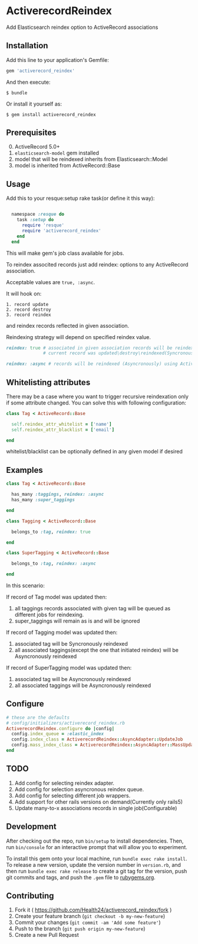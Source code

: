 # ActiverecordReindex

Add Elasticsearch reindex option to ActiveRecord associations

## Installation

Add this line to your application's Gemfile:

```ruby
gem 'activerecord_reindex'
```

And then execute:

    $ bundle

Or install it yourself as:

    $ gem install activerecord_reindex

## Prerequisites

  0. ActiveRecord 5.0+
  1. `elasticsearch-model` gem installed
  2. model that will be reindexed inherits from Elasticsearch::Model
  3. model is inherited from ActiveRecord::Base

## Usage
  Add this to your resque:setup rake task(or define it this way):

  ```ruby

    namespace :resque do
      task :setup do
        require 'resque'
        require 'activerecord_reindex'
      end
    end

  ```

  This will make gem's job class available for jobs.

  To reindex associted records just add reindex: options to any ActiveRecord association.

  Acceptable values are `true, :async`.

  It will hook on:

    1. record update
    2. record destroy
    3. record reindex

  and reindex records reflected in given association.

  Reindexing strategy will depend on specified reindex value.

  ```ruby
  reindex: true # associated in given association records will be reindexed in the same time as
                # current record was updated\destroy\reindexed(Syncronously)
  ```

  ```ruby
  reindex: :async # records will be reindexed (Asyncronously) using ActiveJob as adapter.
  ```

## Whitelisting attributes

  There may be a case where you want to trigger recursive reindexation only if some attribute changed. You can solve this with following configuration:

  ```ruby
  class Tag < ActiveRecord::Base

    self.reindex_attr_whitelist = ['name']
    self.reindex_attr_blacklist = ['email']

  end
  ```

  whitelist/blacklist can be optionally defined in any given model if desired

## Examples

```ruby
class Tag < ActiveRecord::Base

  has_many :taggings, reindex: :async
  has_many :super_taggings

end

class Tagging < ActiveRecord::Base

  belongs_to :tag, reindex: true

end

class SuperTagging < ActiveRecord::Base

  belongs_to :tag, reindex: :async

end
```

In this scenario:

If record of Tag model was updated then:
  1. all taggings records associated with given tag will be queued as different jobs for reindexing.
  2. super_taggings will remain as is and will be ignored

If record of Tagging model was updated then:
  1. associated tag will be Syncronously reindexed
  2. all associated taggings(except the one that initiated reindex) will be Asyncronously reindexed

If record of SuperTagging model was updated then:
  1. associated tag will be Asyncronously reindexed
  2. all associated taggings will be Asyncronously reindexed

## Configure
```ruby
# these are the defaults
# config/initializers/activerecord_reindex.rb
ActiverecordReindex.configure do |config|
  config.index_queue = :elastic_index
  config.index_class = ActiverecordReindex::AsyncAdapter::UpdateJob
  config.mass_index_class = ActiverecordReindex::AsyncAdapter::MassUpdateJob
end
```

## TODO

1. Add config for selecting reindex adapter.
2. Add config for selection asyncronous reindex queue.
3. Add config for selecting different job wrappers.
4. Add support for other rails versions on demand(Currently only rails5)
5. Update many-to-x associations records in single job(Configurable)

## Development

After checking out the repo, run `bin/setup` to install dependencies. Then, run `bin/console` for an interactive prompt that will allow you to experiment.

To install this gem onto your local machine, run `bundle exec rake install`. To release a new version, update the version number in `version.rb`, and then run `bundle exec rake release` to create a git tag for the version, push git commits and tags, and push the `.gem` file to [rubygems.org](https://rubygems.org).

## Contributing

1. Fork it ( https://github.com/Health24/activerecord_reindex/fork )
2. Create your feature branch (`git checkout -b my-new-feature`)
3. Commit your changes (`git commit -am 'Add some feature'`)
4. Push to the branch (`git push origin my-new-feature`)
5. Create a new Pull Request
